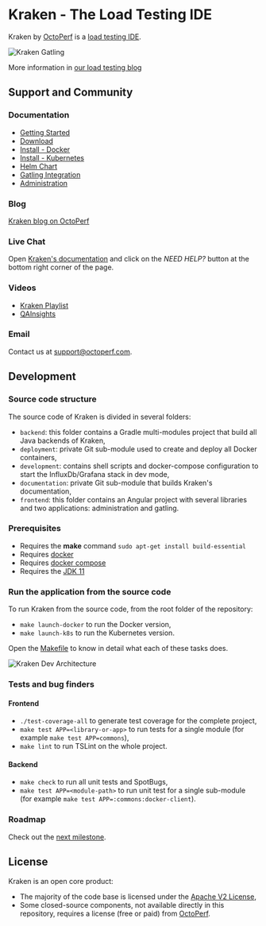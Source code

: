 # Kraken - The Load Testing IDE

Kraken by [OctoPerf](https://octoperf.com) is a [load testing IDE](https://kraken.octoperf.com/).

![Kraken Gatling](https://raw.githubusercontent.com/OctoPerf/kraken/master/kraken-preview.gif "Kraken Gatling")

More information in [our load testing blog](https://octoperf.com/categories/kraken/)

## Support and Community

### Documentation

* [Getting Started](https://kraken.octoperf.com/)
* [Download](https://kraken.octoperf.com/download/)
* [Install - Docker](https://kraken.octoperf.com/install/linux/)
* [Install - Kubernetes](https://kraken.octoperf.com/install/kubernetes/)
* [Helm Chart](https://github.com/OctoPerf/helm-charts/tree/master/kraken)
* [Gatling Integration](https://kraken.octoperf.com/gatling/)
* [Administration](https://kraken.octoperf.com/administration/)

### Blog

[Kraken blog on OctoPerf](https://octoperf.com/categories/kraken/)

### Live Chat

Open [Kraken's documentation](https://kraken.octoperf.com/) and click on the _NEED HELP?_ button at the bottom right corner of the page.

### Videos

* [Kraken Playlist](https://www.youtube.com/playlist?list=PLpSi3AVZHI5pCtqsq-oQKA_W2CA78NJye)
* [QAInsights](https://www.youtube.com/playlist?list=PLJ9A48W0kpRL_cAUalFmRcrbselrQsQFf)

### Email

Contact us at [support@octoperf.com](mailto:support@octoperf.com).

## Development

### Source code structure

The source code of Kraken is divided in several folders:

* `backend`: this folder contains a Gradle multi-modules project that build all Java backends of Kraken,
* `deployment`: private Git sub-module used to create and deploy all Docker containers,
* `development`: contains shell scripts and docker-compose configuration to start the InfluxDb/Grafana stack in dev mode,
* `documentation`: private Git sub-module that builds Kraken's documentation,
* `frontend`: this folder contains an Angular project with several libraries and two applications: administration and gatling.

### Prerequisites

* Requires the **make** command `sudo apt-get install build-essential`
* Requires [docker](https://docs.docker.com/install/linux/docker-ce/ubuntu/)
* Requires [docker compose](https://docs.docker.com/compose/install/#install-compose)
* Requires the [JDK 11 ](https://openjdk.java.net/projects/jdk/11/)

### Run the application from the source code

To run Kraken from the source code, from the root folder of the repository:

* `make launch-docker` to run the Docker version,
* `make launch-k8s` to run the Kubernetes version. 

Open the [Makefile](https://github.com/OctoPerf/kraken/blob/master/Makefile) to know in detail what each of these tasks does.
  
![Kraken Dev Architecture](https://raw.githubusercontent.com/OctoPerf/kraken/master/kraken-dev-architecture.png "Kraken Dev Architecture")

### Tests and bug finders

#### Frontend

* `./test-coverage-all` to generate test coverage for the complete project,
* `make test APP=<library-or-app>` to run tests for a single module (for example `make test APP=commons`),
* `make lint` to run TSLint on the whole project.

#### Backend

* `make check` to run all unit tests and SpotBugs,
* `make test APP=<module-path>` to run unit test for a single sub-module (for example `make test APP=:commons:docker-client`).

### Roadmap

Check out the [next milestone](https://github.com/OctoPerf/kraken/milestones).

## License

Kraken is an open core product:

* The majority of the code base is licensed under the [Apache V2 License](https://www.apache.org/licenses/LICENSE-2.0),
* Some closed-source components, not available directly in this repository, requires a license (free or paid) from [OctoPerf](https://octoperf.com).

